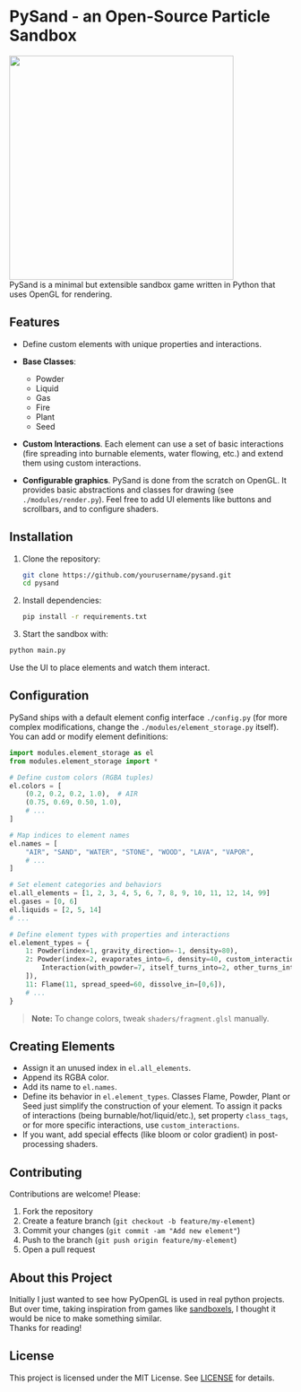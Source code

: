 # PySand - an Open-Source Particle Sandbox

<img width=400,  src="https://cdn.discordapp.com/attachments/1182918701641650207/1389859647673995395/ffff.png?ex=6866272a&is=6864d5aa&hm=3eb1fcf87797f25f27f81c62d45d00ff1f248f334a8dd3bfabf34a13f107a62c&"></img>
<br>PySand is a minimal but extensible sandbox game written in Python that uses OpenGL for rendering.

## Features

* Define custom elements with unique properties and interactions.
* **Base Classes**:

  * Powder
  * Liquid
  * Gas
  * Fire
  * Plant
  * Seed
* **Custom Interactions**. Each element can use a set of basic interactions (fire spreading into burnable elements, water flowing, etc.) and extend them using custom interactions.
* **Configurable graphics**. PySand is done from the scratch on OpenGL. It provides basic abstractions and classes for drawing (see `./modules/render.py`). Feel free to add UI elements like buttons and scrollbars, and to configure shaders.

## Installation

1. Clone the repository:

   ```bash
   git clone https://github.com/yourusername/pysand.git
   cd pysand
   ```
2. Install dependencies:

   ```bash
   pip install -r requirements.txt
   ```


3. Start the sandbox with:

```bash
python main.py
```

Use the UI to place elements and watch them interact.

## Configuration

PySand ships with a default element config interface `./config.py` (for more complex modifications, change the `./modules/element_storage.py` itself). You can add or modify element definitions:

```python
import modules.element_storage as el
from modules.element_storage import *

# Define custom colors (RGBA tuples)
el.colors = [
    (0.2, 0.2, 0.2, 1.0),  # AIR
    (0.75, 0.69, 0.50, 1.0),
    # ...
]

# Map indices to element names
el.names = [
    "AIR", "SAND", "WATER", "STONE", "WOOD", "LAVA", "VAPOR",
    # ...
]

# Set element categories and behaviors
el.all_elements = [1, 2, 3, 4, 5, 6, 7, 8, 9, 10, 11, 12, 14, 99]
el.gases = [0, 6]
el.liquids = [2, 5, 14]
# ...

# Define element types with properties and interactions
el.element_types = {
    1: Powder(index=1, gravity_direction=-1, density=80),
    2: Powder(index=2, evaporates_into=6, density=40, custom_interactions=[
        Interaction(with_powder=7, itself_turns_into=2, other_turns_into=8, probability=100)
    ]),
    11: Flame(11, spread_speed=60, dissolve_in=[0,6]),
    # ...
}
```

> **Note:** To change colors, tweak `shaders/fragment.glsl` manually.

## Creating Elements

* Assign it an unused index in `el.all_elements`.
* Append its RGBA color.
* Add its name to `el.names`.
* Define its behavior in `el.element_types`. Classes Flame, Powder, Plant or Seed just simplify the construction of your element. To assign it packs of interactions (being burnable/hot/liquid/etc.), set property `class_tags`, or for more specific interactions, use `custom_interactions`.
* If you want, add special effects (like bloom or color gradient) in post-processing shaders.

## Contributing

Contributions are welcome! Please:

1. Fork the repository
2. Create a feature branch (`git checkout -b feature/my-element`)
3. Commit your changes (`git commit -am "Add new element"`)
4. Push to the branch (`git push origin feature/my-element`)
5. Open a pull request

## About this Project
Initially I just wanted to see how PyOpenGL is used in real python projects. But over time, taking inspiration from games like [sandboxels](https://github.com/R74nCom/sandboxels), I thought it would be nice to make something similar.<br>Thanks for reading!

## License

This project is licensed under the MIT License. See [LICENSE](LICENSE) for details.
